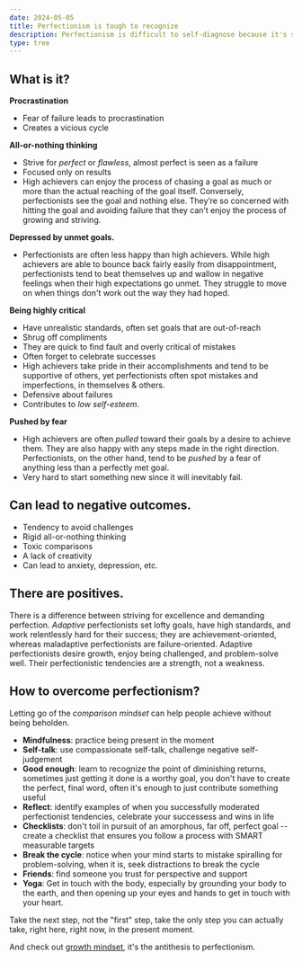 ```yaml
---
date: 2024-05-05
title: Perfectionism is tough to recognize
description: Perfectionism is difficult to self-diagnose because it's sneaky as hell. Cognitive-behavioral therapy is so cool because when our thoughts fail us, it's very difficult to use our own brains to figure it out. If you can't sense the failure-mode, how can you fight it?
type: tree
---
```

## What is it?

**Procrastination**
- Fear of failure leads to procrastination
- Creates a vicious cycle

**All-or-nothing thinking**
- Strive for *perfect* or *flawless*, almost perfect is seen as a failure
- Focused only on results
- High achievers can enjoy the process of chasing a goal as much or more than the actual reaching of the goal itself. Conversely, perfectionists see the goal and nothing else. They’re so concerned with hitting the goal and avoiding failure that they can’t enjoy the process of growing and striving.

**Depressed by unmet goals.** 
- Perfectionists are often less happy than high achievers. While high achievers are able to bounce back fairly easily from disappointment, perfectionists tend to beat themselves up and wallow in negative feelings when their high expectations go unmet. They struggle to move on when things don't work out the way they had hoped.

**Being highly critical**
- Have unrealistic standards, often set goals that are out-of-reach
- Shrug off compliments
- They are quick to find fault and overly critical of mistakes
- Often forget to celebrate successes
- High achievers take pride in their accomplishments and tend to be supportive of others, yet perfectionists often spot mistakes and imperfections, in themselves & others.
- Defensive about failures
- Contributes to *low self-esteem*.

**Pushed by fear**
- High achievers are often _pulled_ toward their goals by a desire to achieve them. They are also happy with any steps made in the right direction. Perfectionists, on the other hand, tend to be _pushed_ by a fear of anything less than a perfectly met goal.
- Very hard to start something new since it will inevitably fail.

## Can lead to negative outcomes.
- Tendency to avoid challenges
- Rigid all-or-nothing thinking
- Toxic comparisons
- A lack of creativity
- Can lead to anxiety, depression, etc.

## There are positives.
There is a difference between striving for excellence and demanding perfection. *Adaptive* perfectionists set lofty goals, have high standards, and work relentlessly hard for their success; they are achievement-oriented, whereas maladaptive perfectionists are failure-oriented. Adaptive perfectionists desire growth, enjoy being challenged, and problem-solve well. Their perfectionistic tendencies are a strength, not a weakness.

## How to overcome perfectionism?
Letting go of the *comparison mindset* can help people achieve without being beholden.
- **Mindfulness**: practice being present in the moment
- **Self-talk**: use compassionate self-talk, challenge negative self-judgement
- **Good enough**: learn to recognize the point of diminishing returns, sometimes just getting it done is a worthy goal, you don't have to create the perfect, final word, often it's enough to just contribute something useful
- **Reflect**: identify examples of when you successfully moderated perfectionist tendencies, celebrate your successess and wins in life
- **Checklists**: don't toil in pursuit of an amorphous, far off, perfect goal -- create a checklist that ensures you follow a process with SMART measurable targets
- **Break the cycle**: notice when your mind starts to mistake spiralling for problem-solving, when it is, seek distractions to break the cycle
- **Friends**: find someone you trust for perspective and support
- **Yoga**: Get in touch with the body, especially by grounding your body to the earth, and then opening up your eyes and hands to get in touch with your heart.

Take the next step, not the "first" step, take the only step you can actually take, right here, right now, in the present moment.

And check out [growth mindset](growth-mindset.md), it's the antithesis to perfectionism.